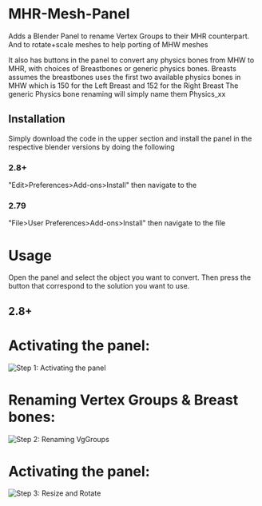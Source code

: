 # MHR-Mesh-Panel
Adds a Blender Panel to rename Vertex Groups to their MHR counterpart. And to rotate+scale meshes to help porting of MHW meshes

It also has buttons in the panel to convert any physics bones from MHW to MHR, with choices of Breastbones or generic physics bones.
Breasts assumes the breastbones uses the first two available physics bones in MHW which is 150 for the Left Breast and 152 for the Right Breast
The generic Physics bone renaming will simply name them Physics_xx

## Installation
Simply download the code in the upper section and install the panel in the respective blender versions by doing the following
### 2.8+
"Edit>Preferences>Add-ons>Install" then navigate to the 

### 2.79
"File>User Preferences>Add-ons>Install" then navigate to the file

# Usage
Open the panel and select the object you want to convert. Then press the button that correspond to the solution you want to use.

## 2.8+
# Activating the panel:
![Step 1: Activating the panel](https://cdn.discordapp.com/attachments/742933051897806851/1063170941875662918/Step_1.gif)

# Renaming Vertex Groups & Breast bones:
![Step 2: Renaming VgGroups](https://cdn.discordapp.com/attachments/742933051897806851/1063170942290894868/Step_2.gif)

# Activating the panel:
![Step 3: Resize and Rotate](https://cdn.discordapp.com/attachments/742933051897806851/1063170942706122752/Step_3.gif)
